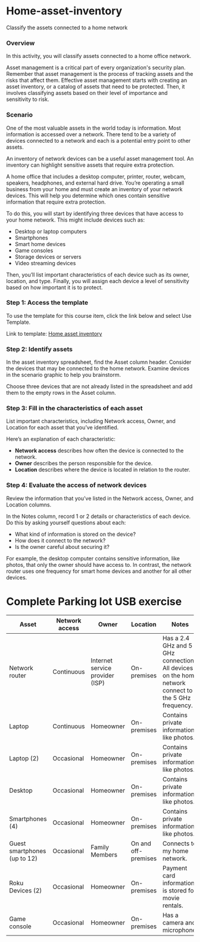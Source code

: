 # Home-asset-inventory
Classify the assets connected to a home network

### Overview
In this activity, you will classify assets connected to a home office network.

Asset management is a critical part of every organization's security plan. Remember that asset management is the process of tracking assets and the risks that affect them. Effective asset management starts with creating an asset inventory, or a catalog of assets that need to be protected. Then, it involves classifying assets based on their level of importance and sensitivity to risk.

### Scenario
One of the most valuable assets in the world today is information. Most information is accessed over a network. There tend to be a variety of devices connected to a network and each is a potential entry point to other assets.

An inventory of network devices can be a useful asset management tool. An inventory can highlight sensitive assets that require extra protection.

A home office that includes a desktop computer, printer, router, webcam, speakers, headphones, and external hard drive.
You’re operating a small business from your home and must create an inventory of your network devices. This will help you determine which ones contain sensitive information that require extra protection.

To do this, you will start by identifying three devices that have access to your home network. This might include devices such as:

  * Desktop or laptop computers
  * Smartphones
  * Smart home devices
  * Game consoles
  * Storage devices or servers
  * Video streaming devices

Then, you’ll list important characteristics of each device such as its owner, location, and type. Finally, you will assign each device a level of sensitivity based on how important it is to protect.

### Step 1: Access the template

To use the template for this course item, click the link below and select Use Template. 

Link to template: 
<a href="https://docs.google.com/spreadsheets/d/15AmlnRWmVIluhVt9hN-f8cJ9OxEcTLeBOvlye4IM_Cc/edit?usp=sharing">Home asset inventory</a>

### Step 2: Identify assets
In the asset inventory spreadsheet, find the Asset column header. Consider the devices that may be connected to the home network. Examine devices in the scenario graphic to help you brainstorm.

Choose three devices that are not already listed in the spreadsheet and add them to the empty rows in the Asset column.

### Step 3: Fill in the characteristics of each asset
List important characteristics, including Network access, Owner, and Location for each asset that you’ve identified.

Here’s an explanation of each characteristic: 
  * **Network access** describes how often the device is connected to the network.
  * **Owner** describes the person responsible for the device.
  * **Location** describes where the device is located in relation to the router.

### Step 4: Evaluate the access of network devices 
Review the information that you’ve listed in the Network access, Owner, and Location columns.

In the Notes column, record 1 or 2 details or characteristics of each device. Do this by asking yourself questions about each:
  * What kind of information is stored on the device?
  * How does it connect to the network?
  * Is the owner careful about securing it?

For example, the desktop computer contains sensitive information, like photos, that only the owner should have access to. In contrast, the network router uses one frequency for smart home devices and another for all other devices.

# Complete Parking lot USB exercise
|Asset	|Network access	|Owner	|Location	|Notes	|Sensitivity|
|-------------------|-------------------|-------------------|-------------------|-------------------|-------------------|
|Network router	|Continuous	|Internet service provider (ISP)	|On-premises	|Has a 2.4 GHz and 5 GHz connection. All devices on the home network connect to the 5 GHz frequency.	|Confidential|
|Laptop	|Continuous	|Homeowner	|On-premises	|Contains private information, like photos.	|Restricted|
|Laptop (2)	|Occasional	|Homeowner	|On-premises	|Contains private information, like photos.	|Restricted|
|Desktop	|Occasional	|Homeowner	|On-premises	|Contains private information, like photos.	|Restricted|
|Smartphones (4)	|Occasional	|Homeowner	|On-premises	|Contains private information, like photos.	|Restricted|
|Guest smartphones (up to 12)	|Occasional	|Family Members	|On and off-premises	|Connects to my home network.	|Internal-only|
|Roku Devices (2)	|Occasional	|Homeowner	|On-premises	|Payment card information is stored for movie rentals.	|Internal-only|
|Game console	|Occasional	|Homeowner	|On-premises	|Has a camera and microphone.	|Internal-only|


